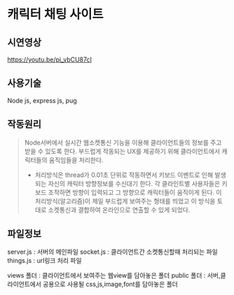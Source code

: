 # 캐릭터 채팅 사이트

## 시연영상
https://youtu.be/pi_vbCU87cI

## 사용기술 
Node js, express js, pug

## 작동원리
> Node서버에서 실시간 웹소켓통신 기능을 이용해 클라이언트들의 정보를 주고 받을 수 있도록 한다.
부드럽게 작동되는 UX를 제공하기 위해 클라이언트에서 캐릭터들의 움직임들을 처리한다.
> * 처리방식은 thread가 0.01초 단위로 작동하면서 키보드 이벤트로 인해 발생되는 자신의 캐릭터 방향정보를 수신대기 한다.
각 클라인트별 사용자들은 키보드 조작하면 방향이 입력되고 그 방향으로 캐릭터들이 움직이게 된다.
이 처리방식(알고리즘)이 제일 부드럽게 보여주는 형태를 띄었고 이 방식을 토대로 소켓통신과 결합하여 온라인으로 연출할 수 있게 되었다.

## 파일정보
server.js : 서버의 메인파일
socket.js : 클라이언트간 소켓통신할때 처리되는 파일
things.js : url링크 처리 파일

views 폴더 : 클라이언트에서 보여주는 웹view를 담아놓은 폴더
public 폴더 : 서버,클라이언트에서 공용으로 사용될 css,js,image,font를 담아놓은 폴더

